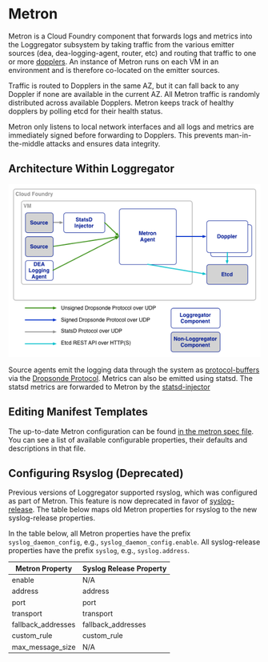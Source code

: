 # Metron

Metron is a Cloud Foundry component that forwards logs and metrics into the
Loggregator subsystem by taking traffic from the various emitter sources (dea,
dea-logging-agent, router, etc) and routing that traffic to one or more
[dopplers](../doppler). An instance of Metron runs on each VM in an
environment and is therefore co-located on the emitter sources.

Traffic is routed to Dopplers in the same AZ, but it can fall back to any
Doppler if none are available in the current AZ. All Metron traffic is
randomly distributed across available Dopplers. Metron keeps track of healthy
dopplers by polling etcd for their health status.

Metron only listens to local network interfaces and all logs and metrics are
immediately signed before forwarding to Dopplers. This prevents
man-in-the-middle attacks and ensures data integrity.

## Architecture Within Loggregator

![Loggregator Diagram](metron.png)

Source agents emit the logging data through the system as
[protocol-buffers](https://developers.google.com/protocol-buffers/) via the
[Dropsonde Protocol](https://github.com/cloudfoundry/dropsonde-protocol).
Metrics can also be emitted using statsd. The statsd metrics are forwarded to
Metron by the
[statsd-injector](https://github.com/cloudfoundry/statsd-injector)

## Editing Manifest Templates

The up-to-date Metron configuration can be found [in the metron spec
file](../jobs/metron_agent/spec). You can see a list of available
configurable properties, their defaults and descriptions in that file.

## Configuring Rsyslog (Deprecated)

Previous versions of Loggregator supported rsyslog, which was configured as
part of Metron. This feature is now deprecated in favor of
[syslog-release](https://github.com/cloudfoundry/syslog-release). The table
below maps old Metron properties for rsyslog to the new syslog-release
properties.

In the table below, all Metron properties have the prefix
`syslog_daemon_config`, e.g., `syslog_daemon_config.enable`. All
syslog-release properties have the prefix `syslog`, e.g., `syslog.address`.

| Metron Property     | Syslog Release Property |
|---------------------|-------------------------|
| enable              | N/A                     |
| address             | address                 |
| port                | port                    |
| transport           | transport               |
| fallback_addresses  | fallback_addresses      |
| custom_rule         | custom_rule             |
| max_message_size    | N/A                     |
